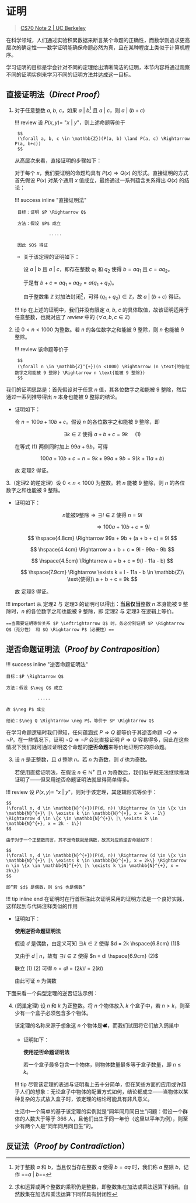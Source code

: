 # 证明

>[CS70 Note 2 | UC Berkeley](https://www.eecs70.org/assets/pdf/notes/n2.pdf)

在科学领域，人们通过实验积累数据来断言某个命题的正确性，而数学则追求更高层次的确定性——数学证明能确保命题必然为真，且在某种程度上类似于计算机程序。

学习证明的目标是学会针对不同的定理给出清晰简洁的证明，本节内容将通过观察不同的证明实例来学习不同的证明方法并达成这一目标。

## 直接证明法（*Direct Proof*）

1. 对于任意整数 $a$, $b$, $c$，如果 $a\ |\ b$[^1] 且 $a\ |\ c$，则 $a\ |\ (b+c)$

    !!! review
        设 $P(x, y) =$ "$x\ |\ y$"，则上述命题等价于

        $$
        (\forall a, b, c \in \mathbb{Z})(P(a, b) \land P(a, c) \Rightarrow P(a, b+c))
        $$
    
    从高层次来看，直接证明的步骤如下：

    对于每个 $x$，我们要证明的命题均具有 $P(x) \Rightarrow Q(x)$ 的形式。直接证明的方式首先假设 $P(x)$ 对某个通用 $x$ 值成立，最终通过一系列蕴含关系得出 $Q(x)$ 的结论：

    !!! success inline "直接证明法"

        目标：证明 $P \Rightarrow Q$

        方法：假设 $P$ 成立

                    .....

        因此 $Q$ 得证
    
    - 关于该定理的证明如下：

        设 $a\ |\ b$ 且 $a\ |\ c$，即存在整数 $q_1$ 和 $q_2$ 使得 $b = aq_1$ 且 $c = aq_2$。

        于是有 $b + c = aq_1 + aq_2 = a(q_1 + q_2)$。

        由于整数集 $\mathbb{Z}$ 对加法封闭[^2]，可得 $(q_1 + q_2) \in \mathbb{Z}$，故 $a\ |\ (b+c)$ 得证。

    !!! tip
        在上述的证明中，我们并没有限定 $a$, $b$, $c$ 的具体取值，故该证明适用于任意整数，也就对应了 *review* 中的 $(\forall a, b, c \in \mathbb{Z})$ 

2. 设 $0 < n < 1000$ 为整数。若 $n$ 的各位数字之和能被 $9$ 整除，则 $n$ 也能被 $9$ 整除。

    !!! review
        该命题等价于

        $$
        (\forall n \in \mathbb{Z}^{+})(n <1000) \Rightarrow (n \text{的各位数字之和能被 9 整除} \Rightarrow n \text{能被 9 整除})
        $$

  我们的证明思路是：首先假设对于任意 $n$ 值，其各位数字之和能被 $9$ 整除，然后通过一系列推导得出 $n$ 本身也能被 $9$ 整除的结论。

  - 证明如下：

    令 $n = 100a + 10b + c$。假设 $n$ 的各位数字之和能被 $9$ 整除，即

    $$
    \exists k \in \mathbb{Z}\ \text{使得}\ a+b+c = 9k\ \ \ \ \ (1)
    $$

    在等式 $(1)$ 两侧同时加上 $99a + 9b$，可得

    $$
    100a + 10b + c = n = 9k + 99a + 9b = 9(k + 11a + b)
    $$

    故 定理$2$ 得证。

3.（定理$2$ 的逆定理）设 $0 < n < 1000$ 为整数。若 $n$ 能被 $9$ 整除，则 $n$ 的各位数字之和也能被 $9$ 整除。

  - 证明如下：

    $$
    n \text{能被} 9 \text{整除} \Rightarrow \exists l \in \mathbb{Z}\ \text{使得}\ n = 9l
    $$

    $$
    \hspace{3cm} \Rightarrow 100a + 10b + c = 9l
    $$

    $$
    \hspace{4.8cm} \Rightarrow 99a + 9b + (a + b + c) = 9l
    $$

    $$
    \hspace{4.4cm} \Rightarrow a + b + c = 9l - 99a - 9b
    $$

    $$
    \hspace{4.5cm} \Rightarrow a + b + c = 9(l - 11a - b)
    $$

    $$
    \hspace{7.9cm} \Rightarrow \exists k = l - 11a - b \in \mathbb{Z}\ \text{使得}\ a + b + c = 9k
    $$

    故 定理$3$ 得证。

!!! important
    从 定理$2$ 与 定理$3$ 的证明可以得出：**当且仅当**整数 $n$ 本身能被 $9$ 整除时，$n$ 的各位数字之和也能被 $9$ 整除，即 定理2 与 定理3 在逻辑上等价。

    ==当需要证明等价关系 $P \Leftrightarrow Q$ 时，务必分别证明 $P \Rightarrow Q$（充分性） 和 $Q \Rightarrow P$（必要性）==

## 逆否命题证明法（*Proof by Contraposition*）

!!! success inline "逆否命题证明法"

    目标：$P \Rightarrow Q$

    方法：假设 $\neg Q$ 成立

                .....

    故 $\neg P$ 成立

    结论：$\neg Q \Rightarrow \neg P$，等价于 $P \Rightarrow Q$

在学习命题逻辑时我们得知，任何蕴涵式 $P \Rightarrow Q$ 都等价于其逆否命题 $\neg Q \Rightarrow \neg P$。在一些情况下，证明 $\neg Q \Rightarrow \neg P$ 会比直接证明 $P \Rightarrow Q$ 容易得多，因此在这些情况下我们就可通过证明这个命题的**逆否命题**来等价地证明它的原命题。

3. 设 $n$ 是正整数，且 $d$ 整除 $n$。若 $n$ 为奇数，则 $d$ 也为奇数。

    若使用直接证明法，在假设 $n \in \mathbb{N}^{+}$ 且 $n$ 为奇数后，我们似乎就无法继续推动证明了——但采用逆否命题证明法就显得简单得多。

!!! review
    设 $P(x, y) =$ "$x\ |\ y$"，则对于该定理，其逻辑形式等价于：

    $$
    (\forall n, d \in \mathbb{N}^{+})(P(d, n)) \Rightarrow (n \in \{x \in \mathbb{N}^{+}\ |\ \exists k \in \mathbb{N}^{+}, x = 2k - 1\} \Rightarrow d \in \{x \in \mathbb{N}^{+}\ |\ \exists k \in \mathbb{N}^{+}, x = 2k - 1\})
    $$

    由于对于一个正整数而言，其不是奇数就是偶数，故其对应的逆否命题如下：

    $$
    (\forall n, d \in \mathbb{N}^{+})(P(d, n)) \Rightarrow (d \in \{x \in \mathbb{N}^{+}\ |\ \exists k \in \mathbb{N}^{+}, x = 2k\} \Rightarrow n \in \{x \in \mathbb{N}^{+}\ |\ \exists k \in \mathbb{N}^{+}, x = 2k\})
    $$

    即“若 $d$ 是偶数，则 $n$ 也是偶数”

!!! tip inline end
    在证明时在行首标注此次证明采用的证明方法是一个良好实践，这样起到与代码注释类似的作用
    
- 证明如下：

    **使用逆否命题证明法**

    假设 $d$ 是偶数，由定义可知 $\exists k \in \mathbb{Z}$ 使得 $d = 2k \hspace{6.8cm} (1)$
    
    又由于 $d\ |\ n$，故有 $\exists l \in \mathbb{Z}$ 使得 $n = dl \hspace{6.9cm} (2)$

    联立 $(1)\ (2)$ 可得 $n = dl = (2k)l = 2(kl)$

    由此可证 $n$ 为偶数

下面来看一个典型定理的逆否证法示例：

4. (鸽巢定理) 设 $n$ 和 $k$ 为正整数。将 $n$ 个物体放入 $k$ 个盒子中，若 $n > k$，则至少有一个盒子必须包含多个物体。

    该定理的名称来源于想象这 $n$ 个物体是🕊，而我们试图将它们放入鸽巢中

    - 证明如下：

        **使用逆否命题证明法**
        
        若一个盒子最多包含一个物体，则物体数量最多等于盒子数量，即 $n \leqslant k$。

    !!! tip
        尽管该定理的表述与证明看上去十分简单，但在某些方面的应用或许超乎人们的想象：无论盒子中物体的配置方式如何，结论都成立——当物体以某种复杂的方式放入盒子时，该定理的结论可能具有非凡意义。

    生活中一个简单的基于该定理的实例就是“同年同月同日生”问题：假设一个群体的人数大于等于 $366$ 人，且他们出生于同一年份（这里以平年为例），则至少有两个人是“同年同月同日生”的。

## 反证法（*Proof by Contradiction*）

[^1]: 对于整数 $a$ 和 $b$，当且仅当存在整数 $q$ 使得 $b = aq$ 时，我们称 $a$ 整除 $b$，记作 ==$a\ |\ b$==

[^2]: 求和运算或两个整数的乘积仍是整数，即整数集在加法或乘法运算下封闭。自然数集在加法和乘法运算下同样具有封闭性